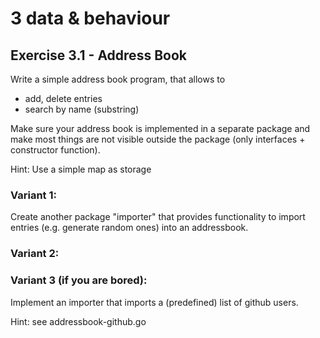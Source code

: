 # 3 data & behaviour

## Exercise 3.1 - Address Book

Write a simple address book program, that allows to
* add, delete entries
* search by name (substring)

Make sure your address book is implemented in a separate package and make most things are not visible outside the package (only interfaces + constructor function).


Hint: Use a simple map as storage

### Variant 1:
Create another package "importer" that provides functionality to import entries (e.g. generate random ones) into an addressbook.

### Variant 2:

### Variant 3 (if you are bored):
Implement an importer that imports a (predefined) list of github users.

Hint: see addressbook-github.go

